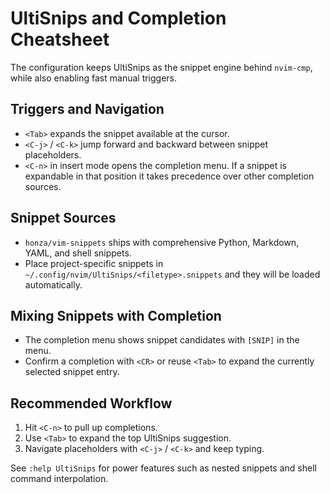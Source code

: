 # UltiSnips and Completion Cheatsheet

The configuration keeps UltiSnips as the snippet engine behind `nvim-cmp`, while also enabling fast manual triggers.

## Triggers and Navigation
- `<Tab>` expands the snippet available at the cursor.
- `<C-j>` / `<C-k>` jump forward and backward between snippet placeholders.
- `<C-n>` in insert mode opens the completion menu. If a snippet is expandable in that position it takes precedence over other completion sources.

## Snippet Sources
- `honza/vim-snippets` ships with comprehensive Python, Markdown, YAML, and shell snippets.
- Place project-specific snippets in `~/.config/nvim/UltiSnips/<filetype>.snippets` and they will be loaded automatically.

## Mixing Snippets with Completion
- The completion menu shows snippet candidates with `[SNIP]` in the menu.
- Confirm a completion with `<CR>` or reuse `<Tab>` to expand the currently selected snippet entry.

## Recommended Workflow
1. Hit `<C-n>` to pull up completions.
2. Use `<Tab>` to expand the top UltiSnips suggestion.
3. Navigate placeholders with `<C-j>` / `<C-k>` and keep typing.

See `:help UltiSnips` for power features such as nested snippets and shell command interpolation.
